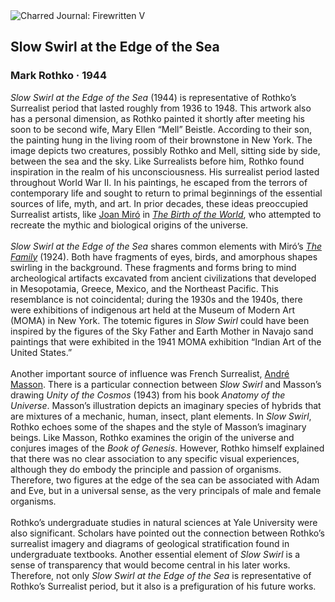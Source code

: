 <div class="artwork-of-the-day">
  <div class="container">
    <div class="img-wrapper">
      <img
        src="https://uploads1.wikiart.org/images/mark-rothko/slow-swirl-at-the-edge-of-the-sea(1).jpg!Large.jpg"
        alt="Charred Journal: Firewritten V" />
    </div>
    <div class="artwork-detail">
      <div class="artwork-origin"> 
        <h2 class="artwork-name">Slow Swirl at the Edge of the Sea</h2>
        <h3 class="artist">
          Mark Rothko
                    ·  1944
        </h3>
      </div>
      <p class="description">
        <span class="artwork-description-text ng-binding" ng-bind-html="viewModel.ArtworkOfTheDay.Description | unsafe"><i>Slow Swirl at the Edge of the Sea</i> (1944) is representative of Rothko’s Surrealist period that lasted roughly from 1936 to 1948. This artwork also has a personal dimension,  as Rothko painted it shortly after meeting his soon to be second wife, Mary Ellen “Mell” Beistle. According to their son, the painting hung in the living room of their brownstone in New York. The image depicts two creatures, possibly Rothko and Mell, sitting side by side, between the sea and the sky.  Like Surrealists before him, Rothko found inspiration in the realm of his unconsciousness. His surrealist period lasted throughout World War II. In his paintings, he escaped from the terrors of contemporary life and sought to return to primal beginnings of the essential sources of life, myth, and art. In prior decades, these ideas preoccupied Surrealist artists, like <a target="_blank" href="https://www.wikiart.org/en/joan-miro">Joan Miró</a> in <a target="_blank" href="https://www.wikiart.org/en/joan-miro/the-birth-of-the-world"><i>The Birth of the World</i></a>, who attempted to recreate the mythic and biological origins of the universe.<br><br><i>Slow Swirl at the Edge of the Sea</i> shares common elements with Miró’s <a target="_blank" href="https://www.wikiart.org/en/joan-miro/the-family-1924"><i>The Family</i></a> (1924). Both have fragments of eyes, birds, and amorphous shapes swirling in the background. These fragments and forms bring to mind archeological artifacts excavated from ancient civilizations that developed in Mesopotamia, Greece, Mexico, and the Northeast Pacific. This resemblance is not coincidental; during the 1930s and the 1940s, there were exhibitions of indigenous art held at the Museum of Modern Art (MOMA) in New York. The totemic figures in <i>Slow Swirl</i> could have been inspired by the figures of the Sky Father and Earth Mother in Navajo sand paintings that were exhibited in the 1941 MOMA exhibition “Indian Art of the United States.”<br><br>Another important source of influence was French Surrealist, <a target="_blank" href="https://www.wikiart.org/en/andre-masson">André Masson</a>. There is a particular connection between <i>Slow Swirl</i> and Masson’s drawing <i>Unity of the Cosmos</i> (1943) from his book <i>Anatomy of the Universe</i>. Masson’s illustration depicts an imaginary species of hybrids that are mixtures of a mechanic, human, insect, plant elements. In <i>Slow Swirl</i>, Rothko echoes some of the shapes and the style of Masson’s imaginary beings. Like Masson, Rothko examines the origin of the universe and conjures images of the <i>Book of Genesis</i>. However, Rothko himself explained that there was no clear association to any specific visual experiences, although they do embody the principle and passion of organisms. Therefore, two figures at the edge of the sea can be associated with Adam and Eve, but in a universal sense, as the very principals of male and female organisms. <br><br>Rothko’s undergraduate studies in natural sciences at Yale University were also significant. Scholars have pointed out the connection between Rothko’s surrealist imagery and diagrams of geological stratification found in undergraduate textbooks. Another essential element of <i>Slow Swirl</i> is a sense of transparency that would become central in his later works. Therefore, not only <i>Slow Swirl at the Edge of the Sea</i> is representative of Rothko’s Surrealist period, but it also is a prefiguration of his future works.</span>
                        <div class="text-shadow-container" ng-show="showShadow" style=""></div>
      </p>
    </div>
  </div>

</div>
